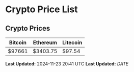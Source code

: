 # Crypto Price List

## Crypto Prices
| Bitcoin | Ethereum | Litecoin |
| ------- | -------- | -------- |
| $97661 | $3403.75 | $97.54 |
**Last Updated:** 2024-11-23 20:41 UTC
**Last Updated:** $DATE$
